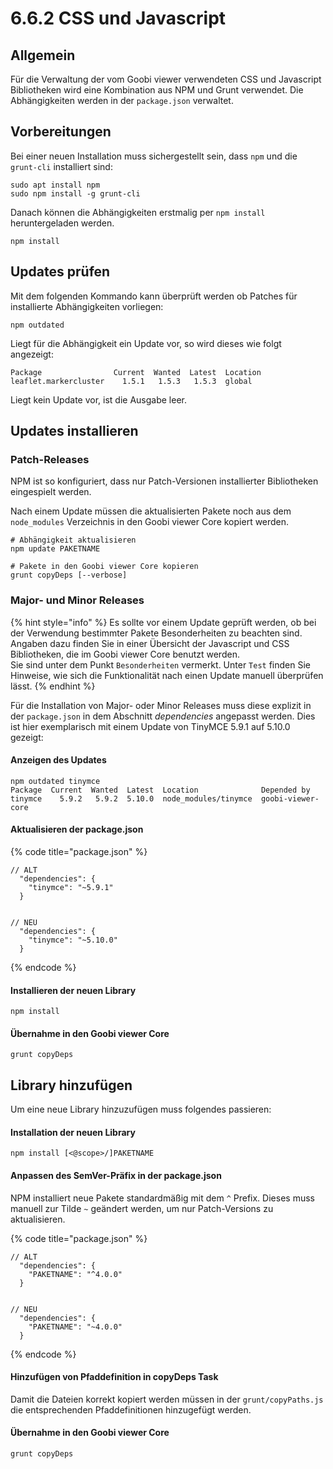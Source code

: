 # 6.6.2 CSS und Javascript

## Allgemein

Für die Verwaltung der vom Goobi viewer verwendeten CSS und Javascript Bibliotheken wird eine Kombination aus NPM und Grunt verwendet. Die Abhängigkeiten werden in der `package.json` verwaltet.

## Vorbereitungen

Bei einer neuen Installation muss sichergestellt sein, dass `npm` und die `grunt-cli` installiert sind:

```
sudo apt install npm
sudo npm install -g grunt-cli
```

Danach können die Abhängigkeiten erstmalig per `npm install` heruntergeladen werden.

```
npm install
```

## Updates prüfen

Mit dem folgenden Kommando kann überprüft werden ob Patches für installierte Abhängigkeiten vorliegen:

```
npm outdated
```

Liegt für die Abhängigkeit ein Update vor, so wird dieses wie folgt angezeigt:

```
Package                Current  Wanted  Latest  Location
leaflet.markercluster    1.5.1   1.5.3   1.5.3  global
```

Liegt kein Update vor, ist die Ausgabe leer.

## Updates installieren

### Patch-Releases

NPM ist so konfiguriert, dass nur Patch-Versionen installierter Bibliotheken eingespielt werden.

Nach einem Update müssen die aktualisierten Pakete noch aus dem `node_modules` Verzeichnis in den Goobi viewer Core kopiert werden.

```
# Abhängigkeit aktualisieren
npm update PAKETNAME

# Pakete in den Goobi viewer Core kopieren
grunt copyDeps [--verbose]
```

### Major- und Minor Releases

{% hint style="info" %}
Es sollte vor einem Update geprüft werden, ob bei der Verwendung bestimmter Pakete Besonderheiten zu beachten sind. Angaben dazu finden Sie in einer Übersicht der Javascript und CSS Bibliotheken, die im Goobi viewer Core benutzt werden.\
Sie sind unter dem Punkt `Besonderheiten` vermerkt. Unter `Test` finden Sie Hinweise, wie sich die Funktionalität nach einen Update manuell überprüfen lässt.
{% endhint %}

Für die Installation von Major- oder Minor Releases muss diese explizit in der `package.json` in dem Abschnitt _dependencies_ angepasst werden. Dies ist hier exemplarisch mit einem Update von TinyMCE 5.9.1 auf 5.10.0 gezeigt:

#### **Anzeigen des Updates**

```
npm outdated tinymce
Package  Current  Wanted  Latest  Location              Depended by
tinymce    5.9.2   5.9.2  5.10.0  node_modules/tinymce  goobi-viewer-core
```

#### **Aktualisieren der package.json**

{% code title="package.json" %}
```
// ALT
  "dependencies": { 
    "tinymce": "~5.9.1" 
  } 


// NEU
  "dependencies": { 
    "tinymce": "~5.10.0" 
  } 
```
{% endcode %}

#### **Installieren der neuen Library**

```
npm install
```

#### **Übernahme in den Goobi viewer Core**

```
grunt copyDeps
```

## Library hinzufügen

Um eine neue Library hinzuzufügen muss folgendes passieren:

#### Installation der neuen Library

```
npm install [<@scope>/]PAKETNAME
```

#### Anpassen des SemVer-Präfix in der package.json

NPM installiert neue Pakete standardmäßig mit dem `^` Prefix. Dieses muss manuell zur Tilde `~`  geändert werden, um nur Patch-Versions zu aktualisieren.

{% code title="package.json" %}
```
// ALT
  "dependencies": { 
    "PAKETNAME": "^4.0.0" 
  } 


// NEU
  "dependencies": { 
    "PAKETNAME": "~4.0.0" 
  } 
```
{% endcode %}

#### Hinzufügen von Pfaddefinition in copyDeps Task

Damit die Dateien korrekt kopiert werden müssen in der `grunt/copyPaths.js` die entsprechenden Pfaddefinitionen hinzugefügt werden.

#### **Übernahme in den Goobi viewer Core**

```
grunt copyDeps
```
